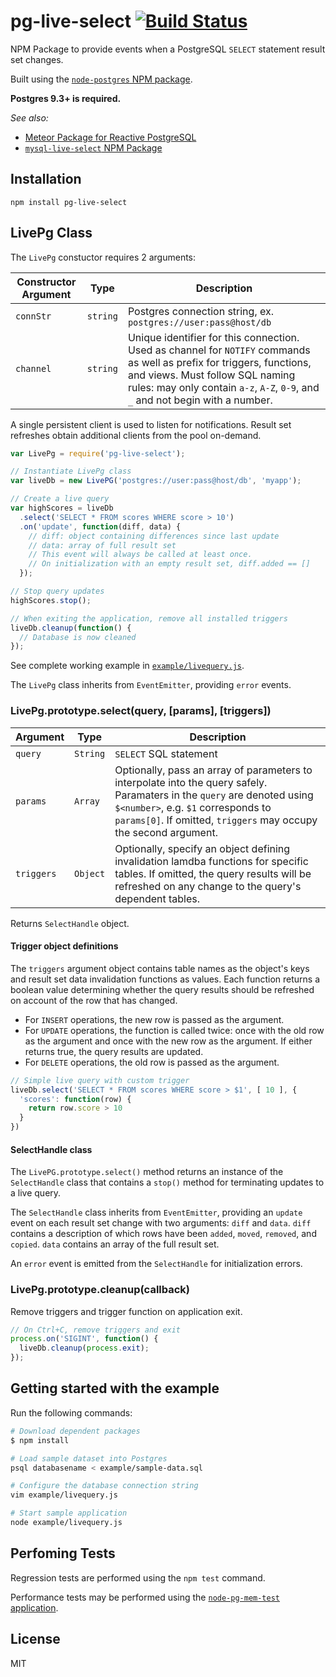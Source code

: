 # pg-live-select [![Build Status](https://travis-ci.org/numtel/pg-live-select.svg?branch=master)](https://travis-ci.org/numtel/pg-live-select)

NPM Package to provide events when a PostgreSQL `SELECT` statement result set changes.

Built using the [`node-postgres` NPM package](https://github.com/brianc/node-postgres).

**Postgres 9.3+ is required.**

*See also:*

* [Meteor Package for Reactive PostgreSQL](https://github.com/numtel/meteor-pg)
* [`mysql-live-select` NPM Package](https://github.com/numtel/mysql-live-select)

## Installation

```
npm install pg-live-select
```

## LivePg Class

The `LivePg` constuctor requires 2 arguments:

Constructor Argument | Type | Description
---------|------|---------------------------
`connStr` | `string` | Postgres connection string, ex. `postgres://user:pass@host/db`
`channel` | `string` | Unique identifier for this connection. Used as channel for `NOTIFY` commands as well as prefix for triggers, functions, and views. Must follow SQL naming rules: may only contain `a-z`, `A-Z`, `0-9`, and `_` and not begin with a number.

A single persistent client is used to listen for notifications. Result set refreshes obtain additional clients from the pool on-demand.

```javascript
var LivePg = require('pg-live-select');

// Instantiate LivePg class
var liveDb = new LivePG('postgres://user:pass@host/db', 'myapp');

// Create a live query
var highScores = liveDb
  .select('SELECT * FROM scores WHERE score > 10')
  .on('update', function(diff, data) {
    // diff: object containing differences since last update
    // data: array of full result set
    // This event will always be called at least once.
    // On initialization with an empty result set, diff.added == []
  });

// Stop query updates
highScores.stop();

// When exiting the application, remove all installed triggers
liveDb.cleanup(function() {
  // Database is now cleaned
});
```

See complete working example in [`example/livequery.js`](example/livequery.js).

The `LivePg` class inherits from `EventEmitter`, providing `error` events.

### LivePg.prototype.select(query, [params], [triggers])

Argument | Type | Description
---------|------|--------------------
`query` | `String` | `SELECT` SQL statement
`params` | `Array` | Optionally, pass an array of parameters to interpolate into the query safely. Paramaters in the `query` are denoted using `$<number>`, e.g. `$1` corresponds to `params[0]`. If omitted, `triggers` may occupy the second argument.
`triggers` | `Object` | Optionally, specify an object defining invalidation lamdba functions for specific tables. If omitted, the query results will be refreshed on any change to the query's dependent tables.

Returns `SelectHandle` object.

#### Trigger object definitions

The `triggers` argument object contains table names as the object's keys and result set data invalidation functions as values. Each function returns a boolean value determining whether the query results should be refreshed on account of the row that has changed.

* For `INSERT` operations, the new row is passed as the argument.
* For `UPDATE` operations, the function is called twice: once with the old row as the argument and once with the new row as the argument. If either returns true, the query results are updated.
* For `DELETE` operations, the old row is passed as the argument.

```javascript
// Simple live query with custom trigger
liveDb.select('SELECT * FROM scores WHERE score > $1', [ 10 ], {
  'scores': function(row) {
    return row.score > 10
  }
})
```

#### SelectHandle class

The `LivePG.prototype.select()` method returns an instance of the `SelectHandle` class that contains a `stop()` method for terminating updates to a live query.

The `SelectHandle` class inherits from `EventEmitter`, providing an `update` event on each result set change with two arguments: `diff` and `data`. `diff` contains a description of which rows have been `added`, `moved`, `removed`, and `copied`. `data` contains an array of the full result set.

An `error` event is emitted from the `SelectHandle` for initialization errors.

### LivePg.prototype.cleanup(callback)

Remove triggers and trigger function on application exit.

```javascript
// On Ctrl+C, remove triggers and exit
process.on('SIGINT', function() {
  liveDb.cleanup(process.exit);
});
```

## Getting started with the example

Run the following commands:

```bash
# Download dependent packages
$ npm install

# Load sample dataset into Postgres
psql databasename < example/sample-data.sql

# Configure the database connection string
vim example/livequery.js

# Start sample application
node example/livequery.js
```

## Perfoming Tests

Regression tests are performed using the `npm test` command.

Performance tests may be performed using the [`node-pg-mem-test` application](https://github.com/numtel/node-pg-mem-test).

## License

MIT
